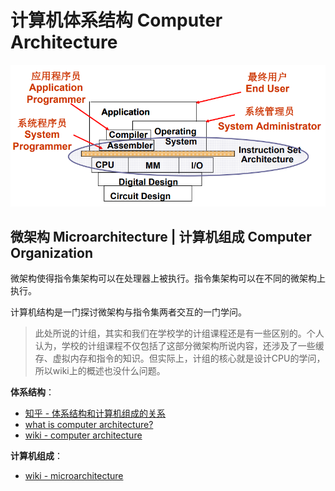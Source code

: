 # 计算机体系结构 Computer Architecture

![computer architecture](../img/computer_architecture.png)

## 微架构 Microarchitecture | 计算机组成 Computer Organization

微架构使得指令集架构可以在处理器上被执行。指令集架构可以在不同的微架构上执行。

计算机结构是一门探讨微架构与指令集两者交互的一门学问。

> 此处所说的计组，其实和我们在学校学的计组课程还是有一些区别的。个人认为，学校的计组课程不仅包括了这部分微架构所说内容，还涉及了一些缓存、虚拟内存和指令的知识。但实际上，计组的核心就是设计CPU的学问，所以wiki上的概述也没什么问题。

**体系结构**：

- [知乎 - 体系结构和计算机组成的关系](https://www.zhihu.com/question/326558346/answer/840859773)
- [what is computer architecture?](https://online.sunderland.ac.uk/what-is-computer-architecture/)
- [wiki -  computer architecture](https://en.wikipedia.org/wiki/Computer_architecture)

**计算机组成**：

- [wiki - microarchitecture](https://en.wikipedia.org/wiki/Microarchitecture)
